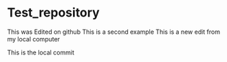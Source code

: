 # Test_repository
This was Edited on github
This is a second example
This is a new edit from my local computer

This is the local commit